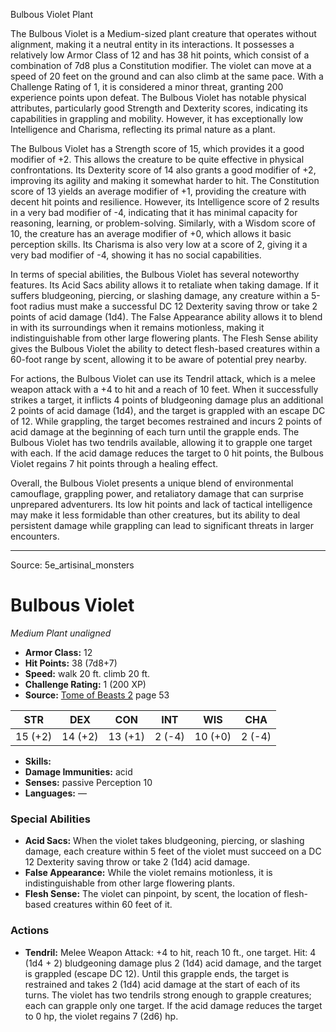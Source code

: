 <MonsterName/>Bulbous Violet</MonsterName>
<CreatureType/>Plant</CreatureType>

<summary>The Bulbous Violet is a Medium-sized plant creature that operates without alignment, making it a neutral entity in its interactions. It possesses a relatively low Armor Class of 12 and has 38 hit points, which consist of a combination of 7d8 plus a Constitution modifier. The violet can move at a speed of 20 feet on the ground and can also climb at the same pace. With a Challenge Rating of 1, it is considered a minor threat, granting 200 experience points upon defeat. The Bulbous Violet has notable physical attributes, particularly good Strength and Dexterity scores, indicating its capabilities in grappling and mobility. However, it has exceptionally low Intelligence and Charisma, reflecting its primal nature as a plant.</summary>

<detail>

The Bulbous Violet has a Strength score of 15, which provides it a good modifier of +2. This allows the creature to be quite effective in physical confrontations. Its Dexterity score of 14 also grants a good modifier of +2, improving its agility and making it somewhat harder to hit. The Constitution score of 13 yields an average modifier of +1, providing the creature with decent hit points and resilience. However, its Intelligence score of 2 results in a very bad modifier of -4, indicating that it has minimal capacity for reasoning, learning, or problem-solving. Similarly, with a Wisdom score of 10, the creature has an average modifier of +0, which allows it basic perception skills. Its Charisma is also very low at a score of 2, giving it a very bad modifier of -4, showing it has no social capabilities.

In terms of special abilities, the Bulbous Violet has several noteworthy features. Its Acid Sacs ability allows it to retaliate when taking damage. If it suffers bludgeoning, piercing, or slashing damage, any creature within a 5-foot radius must make a successful DC 12 Dexterity saving throw or take 2 points of acid damage (1d4). The False Appearance ability allows it to blend in with its surroundings when it remains motionless, making it indistinguishable from other large flowering plants. The Flesh Sense ability gives the Bulbous Violet the ability to detect flesh-based creatures within a 60-foot range by scent, allowing it to be aware of potential prey nearby.

For actions, the Bulbous Violet can use its Tendril attack, which is a melee weapon attack with a +4 to hit and a reach of 10 feet. When it successfully strikes a target, it inflicts 4 points of bludgeoning damage plus an additional 2 points of acid damage (1d4), and the target is grappled with an escape DC of 12. While grappling, the target becomes restrained and incurs 2 points of acid damage at the beginning of each turn until the grapple ends. The Bulbous Violet has two tendrils available, allowing it to grapple one target with each. If the acid damage reduces the target to 0 hit points, the Bulbous Violet regains 7 hit points through a healing effect.

Overall, the Bulbous Violet presents a unique blend of environmental camouflage, grappling power, and retaliatory damage that can surprise unprepared adventurers. Its low hit points and lack of tactical intelligence may make it less formidable than other creatures, but its ability to deal persistent damage while grappling can lead to significant threats in larger encounters.</detail>



---

Source: 5e_artisinal_monsters

# Bulbous Violet

*Medium* *Plant* *unaligned*

- **Armor Class:** 12
- **Hit Points:** 38 (7d8+7)
- **Speed:** walk 20 ft. climb 20 ft.
- **Challenge Rating:** 1 (200 XP)
- **Source:** [Tome of Beasts 2](https://koboldpress.com/kpstore/product/tome-of-beasts-2-for-5th-edition) page 53

| STR | DEX | CON | INT | WIS | CHA |
| --- | --- | --- | --- | --- | --- |
| 15 (+2) | 14 (+2) | 13 (+1) | 2 (-4) | 10 (+0) | 2 (-4) |

- **Skills:** 
- **Damage Immunities:** acid
- **Senses:** passive Perception 10
- **Languages:** —

### Special Abilities

- **Acid Sacs:** When the violet takes bludgeoning, piercing, or slashing damage, each creature within 5 feet of the violet must succeed on a DC 12 Dexterity saving throw or take 2 (1d4) acid damage.
- **False Appearance:** While the violet remains motionless, it is indistinguishable from other large flowering plants.
- **Flesh Sense:** The violet can pinpoint, by scent, the location of flesh-based creatures within 60 feet of it.

### Actions

- **Tendril:** Melee Weapon Attack: +4 to hit, reach 10 ft., one target. Hit: 4 (1d4 + 2) bludgeoning damage plus 2 (1d4) acid damage, and the target is grappled (escape DC 12). Until this grapple ends, the target is restrained and takes 2 (1d4) acid damage at the start of each of its turns. The violet has two tendrils strong enough to grapple creatures; each can grapple only one target. If the acid damage reduces the target to 0 hp, the violet regains 7 (2d6) hp.




